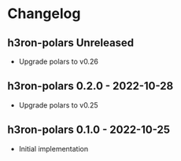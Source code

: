 # Changelog

## h3ron-polars Unreleased

* Upgrade polars to v0.26

## h3ron-polars 0.2.0 - 2022-10-28

* Upgrade polars to v0.25

## h3ron-polars 0.1.0 - 2022-10-25

* Initial implementation
